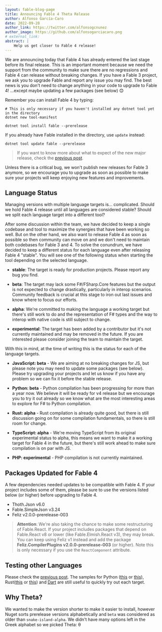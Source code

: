 ```yaml
---
layout: fable-blog-page
title: Announcing Fable 4 Theta Release
author: Alfonso García-Caro
date: 2022-09-28
author_link: https://twitter.com/alfonsogcnunez
author_image: https://github.com/alfonsogarciacaro.png
# external_link:
abstract: |
    Help us get closer to Fable 4 release!
---
```


We are announcing today that Fable 4 has already entered the last stage before its final release. This is an important moment because we need the support from the community to make sure there are no regressions and Fable 4 can release without breaking changes. If you have a Fable 3 project, we ask you to upgrade Fable and report any issue you may find. The best news is you don't need to change anything in your code to upgrade to Fable 4! ...except maybe updating a few packages (see below) 😊

Remember you can install Fable 4 by typing:

```
# This is only necessary if you haven't installed any dotnet tool yet in the directory
dotnet new tool-manifest

dotnet tool install fable --prerelease
```

If you already have Fable installed in the directory, use `update` instead:

```
dotnet tool update fable --prerelease
```

> If you want to know more about what to expect of the new major release, check the [previous post](https://fable.io/blog/2022/2022-06-06-Snake_Island_alpha.html).

Unless there is a critical bug, we won't publish new releases for Fable 3 anymore, so we encourage you to upgrade as soon as possible to make sure your projects will keep enjoying new features and improvements.

## Language Status

Managing versions with multiple language targets is... complicated. Should we hold Fable 4 release until all languages are considered stable? Should we split each language target into a different tool?

After some discussion within the team, we have decided to keep a single codebase and tool to maximize the synergies that have been working so well. But on the other hand, we also want to release Fable 4 as soon as possible so then community can move on and we don't need to maintain both codebases for Fable 3 and 4. To solve the conundrum, we have decided to keep a different status for each language even after releasing Fable 4 "stable". You will see one of the following status when starting the tool depending on the selected language.

- **stable**: The target is ready for production projects. Please report any bug you find.

- **beta**: The target may lack some F#/FSharp.Core features but the output is not expected to change drastically, particularly in interop scenarios. Community feedback is crucial at this stage to iron out last issues and know where to focus our efforts.

- **alpha**: We're committed to making the language a working target but there's still work to do and the representation of F# types and the way to interop with native code is still subject to change.

- **experimental**: The target has been added by a contributor but it's not currently maintained and may be removed in the future. If you are interested please consider joining the team to maintain the target.

With this in mind, at the time of writing this is the status for each of the language targets.

- **JavaScript: beta** - We are aiming at no breaking changes for JS, but please note you may need to update some packages (see below). Please try upgrading your projects and let us know if you have any problem so we can fix it before the stable release.

- **Python: beta** - Python compilation has been progressing for more than a year now. We believe it will be ready for v4 release but we encourage you to try it out already so we know what are the most interesting areas to explore for F# to Python compilation.

- **Rust: alpha** - Rust compilation is already quite good, but there is still discussion going on for some compilation fundamentals, so there is still room for change.

- **TypeScript: alpha** - We're moving TypeScript from its original experimental status to alpha, this means we want to make it a working target for Fable 4 in the future, but there's still work ahead to make sure compilation is on par with JS.

- **PHP: experimental** - PHP compilation is not currently maintained.

## Packages Updated for Fable 4

A few dependencies needed updates to be compatible with Fable 4. If your project includes some of them, please be sure to use the versions listed below (or higher) before upgrading to Fable 4.

- Thoth.Json v6.0
- Fable.SimpleJson v3.24
- Feliz v2.0.0-prerelease-003

> **Attention**: We're also taking the chance to make some restructuring of Fable.React. If your project includes packages that depend on Fable.React v8 or lower (like Fable.Elmish.React v3), they may break. You can keep using Feliz v1 instead and add the package **Feliz.CompilerPlugins v2.0.0-prerelease-003** (or higher). Note this is only necessary if you use the `ReactComponent` attribute.

## Testing other Languages

Please check the [previous post](https://fable.io/blog/2022/2022-06-06-Snake_Island_alpha.html). The samples for Python ([this](https://github.com/fable-compiler/Fable.Python/tree/main/examples#readme) or [this](https://github.com/alfonsogarciacaro/fable-py-sample)), Rust([this](https://github.com/ncave/fable-raytracer) or [this](https://github.com/alfonsogarciacaro/fable-rust-sample)) and [Dart](https://github.com/alfonsogarciacaro/fable-flutterapp) are still useful to quickly try out each target.

## Why Theta?

We wanted to make the version shorter to make it easier to install, however Nuget sorts prerelease versions alphabetically and `beta` was considered as older than `snake-island-alpha`. We didn't have many options left in the Greek alphabet so we picked Theta: θ